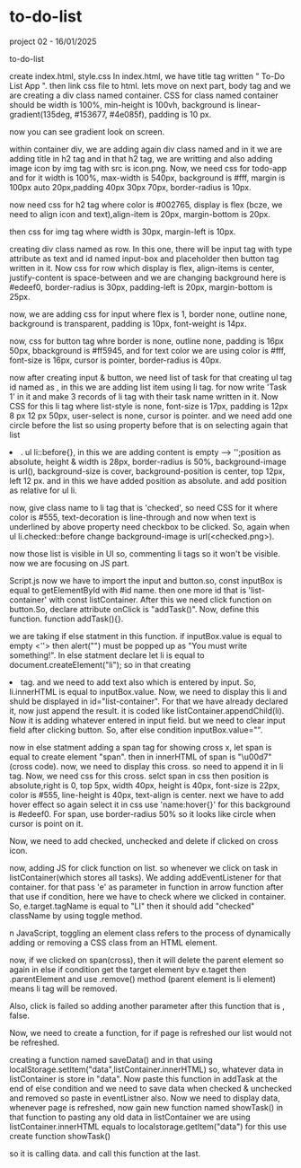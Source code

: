 # to-do-list

project 02 - 16/01/2025

to-do-list

create index.html, style.css
In index.html, we have title tag written " To-Do List App ". then link css file to html.
lets move on next part, body tag and we are creating a div class named container.
CSS for class named container should be width is 100%, min-height is 100vh, background is linear-gradient(135deg, #153677, #4e085f), padding is 10 px.

now you can see gradient look on screen.

within container div, we are adding again div class named <todo-app> and in it we are adding title in h2 tag and in that h2 tag, we are writting <To-Do List> and also adding image icon by img tag with src is icon.png.
Now, we need css for todo-app and for it width is 100%, max-width is 540px, background is #fff, margin is 100px auto 20px,padding 40px 30px 70px, border-radius is 10px.

now need css for h2 tag where color is #002765, display is flex (bcze, we need to align icon and text),align-item is 20px, margin-bottom is 20px.

then css for img tag where width is 30px, margin-left is 10px.

creating div class named as row. In this one, there will be input tag with type attribute as text and id named input-box and placeholder <add your text> then button tag written <Add> in it.
Now css for row which display is flex, align-items is center, justify-content is space-between and we are changing background here is #edeef0, border-radius is 30px, padding-left is 20px, margin-bottom is 25px.

now, we are adding css for input where flex is 1, border none, outline none, background is transparent, padding is 10px, font-weight is 14px.

now, css for button tag whre border is none, outline none, padding is 16px 50px, bbackground is #ff5945, and for text color we are using color is #fff, font-size is 16px, cursor is pointer, border-radius is 40px.

now after creating input & button, we need list of task for that creating ul tag id named as <list-container>, in this we are adding list item using li tag. for now write 'Task 1' in it and make 3 records of li tag with their task name written in it. Now CSS for this li tag where list-style is none, font-size is 17px, padding is 12px 8 px 12 px 50px, user-select is none, cursor is pointer.
and we need add one circle before the list so using property before that is on selecting again that list <li>.
ul li::before{}, in this we are adding content is empty --> '';position as absolute, height & width is 28px, border-radius is 50%, background-image is url(<file path--unchecked.png>), background-size is cover, background-position is center, top 12px, left 12 px. and in this we have added position as absolute. and add position as relative for ul li.

now, give class name to li tag that is 'checked', so need CSS for it where color is #555, text-decoration is line-through and now when text is underlined by above property need checkbox to be clicked. So, again when ul li.checked::before change background-image is url(<checked.png>).

now those list is visible in UI so, commenting li tags so it won't be visible. now we are focusing on JS part.


Script.js 
now we have to import the input and button.so, const inputBox is equal to getElementById with #id name. then one more id that is 'list-container' with const listContainer. After this we need click function on button.So, declare attribute onClick is "addTask()". 
Now, define this function. function addTask(){}.

we are taking if else statment in this function. if inputBox.value is equal to empty <''> then alert("") must be popped up as "You must write something!". In else statment declare let li is equal to document.createElement("li"); so in that creating <li> tag. and we need to add text also which is entered by input. So, li.innerHTML is equal to inputBox.value. Now, we need to display this li and shuld be displayed in id="list-container". For that we have already declared it, now just append the result. it is coded like listContainer.appendChild(li). Now it is adding whatever entered in input field. but we need to clear input field after clicking button. So, after else condition inputBox.value="".

now in else statment adding a span tag for showing cross x, let span is equal to create element "span". then in innerHTML of span is "\u00d7"(cross code). now, we need to display this cross. so need to append it in li tag.
Now, we need css for this cross. selct span in css then position is absolute,right is 0, top 5px, width 40px, height is 40px, font-size is 22px, color is #555, line-height is 40px, text-align is center. next we have to add hover effect so again select it in css use 'name:hover{}' for this background is #edeef0. For span, use border-radius 50% so it looks like circle when cursor is point on it.

Now, we need to add checked, unchecked and delete if clicked on cross icon.

now, adding JS for click function on list. so whenever we click on task in listContainer(which stores all tasks). We adding addEventListener for that container. for that pass 'e' as parameter in function in arrow function after that use if condition, here we have to check where we clicked in container. So, e.target.tagName is equal to "LI" then it should add "checked" className by using toggle method.

n JavaScript, toggling an element class refers to the process of dynamically adding or removing a CSS class from an HTML element.

now, if we clicked on span(cross), then it will delete the parent element so again in else if condition get the target element byv e.taget then .parentElement and use .remove() method (parent element is li element) means li tag will be removed.

Also, click is failed so adding another parameter after this function that is , false.


Now, we need to create a function, for if page is refreshed our list would not be refreshed.

creating a function named saveData() and in that using localStorage.setItem("data",listContainer.innerHTML) so, whatever data in listContainer is store in "data". Now paste this function in addTask at the end of else condition and we need to save data when checked & unchecked and removed so paste in eventListner also.
Now we need to display data, whenever page is refreshed, now gain new function named showTask()
in that function to pasting any old data in listContainer we are using listContainer.innerHTML equals to localstorage.getItem("data") for this use create function showTask()

so it is calling data. and call this function at the last.
